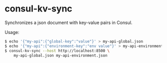 # consul-kv-sync

Synchronizes a json document with key-value pairs in Consul.

Usage:

```bash
$ echo '{"my-api":{"global-key":"value"}' > my-api-global.json
$ echo '{"my-api":{"environment-key":"env value"}' > my-api-environment.json
$ consul-kv-sync --host http://localhost:8500 \
    my-api-global.json my-api-environment.json
```
